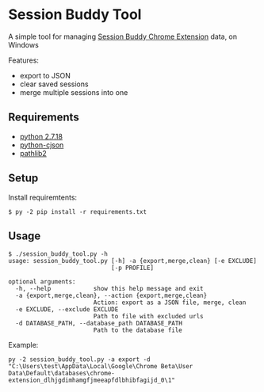 Session Buddy Tool
===========

A simple tool for managing [Session Buddy Chrome Extension](https://chrome.google.com/webstore/detail/session-buddy/edacconmaakjimmfgnblocblbcdcpbko) data, on Windows

Features:
* export to JSON
* clear saved sessions
* merge multiple sessions into one


## Requirements
* [python 2.7.18](https://www.python.org/downloads/release/python-2718/)
* [python-cjson](https://pypi.org/project/python-cjson/)
* [pathlib2](https://pypi.org/project/pathlib2/)

## Setup

Install requiremtents:
```
$ py -2 pip install -r requirements.txt
```

## Usage
```
$ ./session_buddy_tool.py -h
usage: session_buddy_tool.py [-h] -a {export,merge,clean} [-e EXCLUDE]
                             [-p PROFILE]

optional arguments:
  -h, --help            show this help message and exit
  -a {export,merge,clean}, --action {export,merge,clean}
                        Action: export as a JSON file, merge, clean
  -e EXCLUDE, --exclude EXCLUDE
                        Path to file with excluded urls
  -d DATABASE_PATH, --database_path DATABASE_PATH
                        Path to the database file
```
Example:
```
py -2 session_buddy_tool.py -a export -d "C:\Users\test\AppData\Local\Google\Chrome Beta\User Data\Default\databases\chrome-extension_dlhjgdimhamgfjmeeapfdlbhibfagijd_0\1"
```
